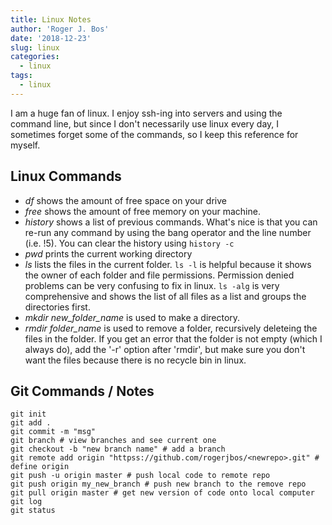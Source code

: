 ```yaml
---
title: Linux Notes
author: 'Roger J. Bos'
date: '2018-12-23'
slug: linux
categories:
  - linux
tags:
  - linux
---
```


I am a huge fan of linux.  I enjoy ssh-ing into servers and using the command line, but since I don't necessarily use linux every day, I sometimes forget some of the commands, so I keep this reference for myself.

## Linux Commands

* _df_ shows the amount of free space on your drive
* _free_ shows the amount of free memory on your machine.
* _history_ shows a list of previous commands.  What's nice is that you can re-run any command by using the bang operator and the line number (i.e. !5).  You can clear the history using ```history -c```
* _pwd_ prints the current working directory
* _ls_ lists the files in the current folder.  ```ls -l``` is helpful because it shows the owner of each folder and file permissions.  Permission denied problems can be very confusing to fix in linux.  ```ls -alg``` is very comprehensive and shows the list of all files as a list and groups the directories first.
* _mkdir new_folder_name_ is used to make a directory.
* _rmdir folder_name_ is used to remove a folder, recursively deleteing the files in the folder.  If you get an error that the folder is not empty (which I always do), add the '-r' option after 'rmdir', but make sure you don't want the files because there is no recycle bin in linux.

## Git Commands / Notes

```
git init
git add .
git commit -m "msg"
git branch # view branches and see current one
git checkout -b "new branch name" # add a branch
git remote add origin "httpss://github.com/rogerjbos/<newrepo>.git" # define origin
git push -u origin master # push local code to remote repo
git push origin my_new_branch # push new branch to the remove repo
git pull origin master # get new version of code onto local computer
git log
git status
```

